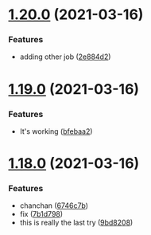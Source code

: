 # [1.20.0](https://github.com/AugustoPeralta/NodeApp/compare/v1.19.0...v1.20.0) (2021-03-16)


### Features

* adding other job ([2e884d2](https://github.com/AugustoPeralta/NodeApp/commit/2e884d2d69e6e8297c3ef18b910cd9e42188dfbc))

# [1.19.0](https://github.com/AugustoPeralta/NodeApp/compare/v1.18.0...v1.19.0) (2021-03-16)


### Features

* It's working ([bfebaa2](https://github.com/AugustoPeralta/NodeApp/commit/bfebaa20e5cea029c9e6c626a4567b5e073fc565))

# [1.18.0](https://github.com/AugustoPeralta/NodeApp/compare/v1.17.0...v1.18.0) (2021-03-16)


### Features

* chanchan ([6746c7b](https://github.com/AugustoPeralta/NodeApp/commit/6746c7ba5cb3b714faaf578ba41835fcdc641c3e))
* fix ([7b1d798](https://github.com/AugustoPeralta/NodeApp/commit/7b1d79842e9293893c65f2d4fc802de74c984fb8))
* this is really the last try ([9bd8208](https://github.com/AugustoPeralta/NodeApp/commit/9bd8208903b95e3d24cd19753357364f03aeb603))
